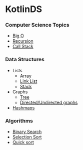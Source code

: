 # KotlinDS

### Computer Science Topics
- [Big O](src/main/kotlin/computersciencetopics/bigonotation)
- [Recursion](src/main/kotlin/computersciencetopics/recursion)
- [Call Stack](src/main/kotlin/computersciencetopics/callstack)

### Data Structures
- Lists
  - [Array](src/main/kotlin/datastructures/lists/array/readme.md)
  - [Link List](src/main/kotlin/datastructures/lists/linklist/readme.md)
  - [Stack](src/main/kotlin/datastructures/lists/stack/readme.md)
- Graphs
  - [Tree](src/main/kotlin/datastructures/graph/tree/readme.md)
  - [Directed/Undirected graphs](src/main/kotlin/datastructures/graph/udgraphs/readme.md)
 - [Hashmaps](src/main/kotlin/datastructures/hashamp/readme.md)

### Algorithms
- [Binary Search](src/main/kotlin/algorithms/binarysearch)
- [Selection Sort](src/main/kotlin/algorithms/selectionsort)
- [Quick sort](src/main/kotlin/algorithms/quicksort)
